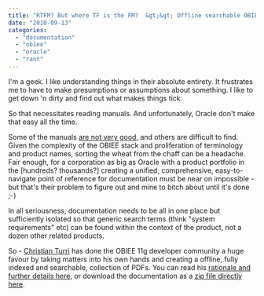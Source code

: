 ```yaml
---
title: "RTFM? But where TF is the FM?  &gt;&gt; Offline searchable OBIEE 11g documentation"
date: "2010-09-13"
categories: 
  - "documentation"
  - "obiee"
  - "oracle"
  - "rant"
---
```


I'm a geek. I like understanding things in their absolute entirety. It frustrates me to have to make presumptions or assumptions about something. I like to get down 'n dirty and find out what makes things tick.

So that necessitates reading manuals. And unfortunately, Oracle don't make that easy all the time.

Some of the manuals [are not very good](/2009/11/27/i-think-this-summarises-everything./), and others are difficult to find. Given the complexity of the OBIEE stack and proliferation of terminology and product names, sorting the wheat from the chaff can be a headache. Fair enough, for a corporation as big as Oracle with a product portfolio in the \[hundreds? thousands?\] creating a unified, comprehensive, easy-to-navigate point of reference for documentation must be near on impossible - but that's their problem to figure out and mine to bitch about until it's done ;-)

In all seriousness, documentation needs to be all in one place but sufficiently isolated so that generic search terms (think "system requirements" etc) can be found within the context of the product, not a dozen other related products.

So - [Christian Turri](http://twitter.com/cdturri) has done the OBIEE 11g developer community a huge favour by taking matters into his own hands and creating a offline, fully indexed and searchable, collection of PDFs. You can read his [rationale and further details here](http://forums.oracle.com/forums/thread.jspa?threadID=1127683), or download the documentation as a [zip file directly here](http://drop.io/obiee11gdocumentation).
